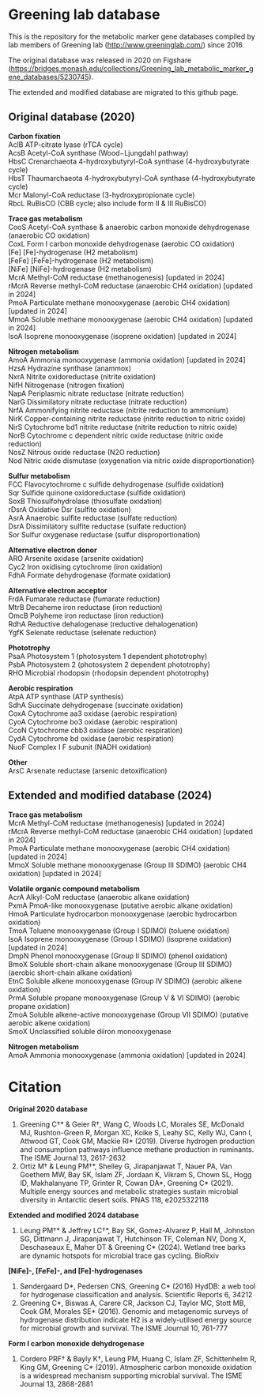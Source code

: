 # Greening lab database
This is the repository for the metabolic marker gene databases compiled by lab members of Greening lab (http://www.greeninglab.com/) since 2016. 

The original database was released in 2020 on Figshare (https://bridges.monash.edu/collections/Greening_lab_metabolic_marker_gene_databases/5230745). 

The extended and modified database are migrated to this github page.

## Original database (2020)
**Carbon fixation**<br />
AclB	ATP-citrate lyase (rTCA cycle)<br />
AcsB	Acetyl-CoA synthase (Wood−Ljungdahl pathway)<br />
HbsC	Crenarchaeota 4-hydroxybutyryl-CoA synthase (4-hydroxybutyrate cycle)<br />
HbsT	Thaumarchaeota  4-hydroxybutyryl-CoA synthase (4-hydroxybutyrate cycle)<br />
Mcr	  Malonyl-CoA reductase (3-hydroxypropionate cycle)<br />
RbcL	RuBisCO (CBB cycle; also include form II & III RuBisCO)<br />

**Trace gas metabolism**<br />
CooS	  Acetyl-CoA synthase & anaerobic carbon monoxide dehydrogenase (anaerobic CO oxidation)<br />
CoxL	  Form I carbon monoxide dehydrogenase (aerobic CO oxidation)<br />
[Fe]	  [Fe]-hydrogenase (H2 metabolism)<br />
[FeFe]  [FeFe]-hydrogenase (H2 metabolism)<br />
[NiFe]  [NiFe]-hydrogenase (H2 metabolism)<br />
McrA	  Methyl-CoM reductase (methanogenesis) [updated in 2024]<br />
rMcrA	  Reverse methyl-CoM reductase (anaerobic CH4 oxidation) [updated in 2024]<br />
PmoA	  Particulate methane monooxygenase (aerobic CH4 oxidation) [updated in 2024]<br />
MmoA    Soluble methane monooxygenase (aerobic CH4 oxidation) [updated in 2024]<br />
IsoA		Isoprene monooxygenase (isoprene oxidation) [updated in 2024]<br />

**Nitrogen metabolism**<br />
AmoA	  Ammonia monooxygenase (ammonia oxidation) [updated in 2024]<br />
HzsA	  Hydrazine synthase (anammox)<br />
NxrA	  Nitrite oxidoreductase (nitrite oxidation)<br />
NifH	  Nitrogenase (nitrogen fixation)<br />
NapA    Periplasmic nitrate reductase (nitrate reduction)<br />
NarG	  Dissimilatory nitrate reductase (nitrate reduction)<br />
NrfA	  Ammonifying nitrite reductase (nitrite reduction to ammonium)<br />
NirK    Copper-containing nitrite reductase (nitrite reduction to nitric oxide)<br />
NirS	  Cytochrome bd1 nitrite reductase (nitrite reduction to nitric oxide)<br />
NorB	  Cytochrome c dependent nitric oxide reductase (nitric oxide reduction)<br />
NosZ	  Nitrous oxide reductase (N2O reduction)<br />
Nod	    Nitric oxide dismutase (oxygenation via nitric oxide disproportionation)<br />

**Sulfur metabolism**<br />
FCC     Flavocytochrome c sulfide dehydrogenase (sulfide oxidation)<br />
Sqr	    Sulfide quinone oxidoreductase (sulfide oxidation)<br />
SoxB	  Thiosulfohydrolase (thiosulfate oxidation)<br />
rDsrA	  Oxidative Dsr (sulfite oxidation)<br />
AsrA	  Anaerobic sulfite reductase (sulfate reduction)<br />
DsrA	  Dissimilatory sulfite reductase (sulfate reduction)<br />
Sor	    Sulfur oxygenase reductase (sulfur disproportionation)<br />

**Alternative electron donor**<br />
ARO	  Arsenite oxidase (arsenite oxidation)<br />
Cyc2	Iron oxidising cytochrome (iron oxidation)<br />
FdhA	Formate dehydrogenase (formate oxidation)<br />

**Alternative electron acceptor**<br />
FrdA	Fumarate reductase (fumarate reduction)<br />
MtrB	Decaheme iron reductase (iron reduction)<br />
OmcB	Polyheme iron reductase (iron reduction)<br />
RdhA	Reductive dehalogenase (reductive dehalogenation)<br />
YgfK	Selenate reductase  (selenate reduction)<br />

**Phototrophy**<br />
PsaA	Photosystem 1 (photosystem 1 dependent phototrophy)<br />
PsbA	Photosystem 2 (photosystem 2 dependent phototrophy)<br />
RHO	  Microbial rhodopsin (rhodopsin dependent phototrophy)<br />

**Aerobic respiration**<br />
AtpA	ATP synthase (ATP synthesis)<br />
SdhA	Succinate dehydrogenase (succinate oxidation)<br />
CoxA	Cytochrome aa3 oxidase (aerobic respiration)<br />
CyoA	Cytochrome bo3 oxidase (aerobic respiration)<br />
CcoN	Cytochrome cbb3 oxidase (aerobic respiration)<br />
CydA	Cytochrome bd oxidase (aerobic respiration)<br />
NuoF	Complex I F subunit (NADH oxidation)<br />

**Other**<br />
ArsC	Arsenate reductase (arsenic detoxification)<br />

## Extended and modified database (2024)
**Trace gas metabolism**<br />
McrA	  Methyl-CoM reductase (methanogenesis) [updated in 2024]<br />
rMcrA	  Reverse methyl-CoM reductase (anaerobic CH4 oxidation) [updated in 2024]<br />
PmoA	  Particulate methane monooxygenase (aerobic CH4 oxidation) [updated in 2024]<br />
MmoX    Soluble methane monooxygenase  (Group III SDIMO) (aerobic CH4 oxidation) [updated in 2024]<br />

**Volatile organic compound metabolism**<br />
AcrA	Alkyl-CoM reductase (anaerobic alkane oxidation)<br />
PxmA	PmoA-like monooxygenase (putative aerobic alkane oxidation)<br />
HmoA	Particulate hydrocarbon monooxygenase (aerobic hydrocarbon oxidation)<br />
TmoA	Toluene monooxygenase (Group I SDIMO) (toluene oxidation)<br />
IsoA	Isoprene monooxygenase (Group I SDIMO) (isoprene oxidation) [updated in 2024]<br />
DmpN	Phenol monooxygenase (Group II SDIMO) (phenol oxidation)<br />
BmoX	Soluble short-chain alkane monooxygenase (Group III SDIMO) (aerobic short-chain alkane oxidation)<br />
EtnC	Soluble alkene monooxygenase (Group IV SDIMO) (aerobic alkene oxidation)<br />
PrmA	Soluble propane monooxygenase (Group V & VI SDIMO) (aerobic propane oxidation)<br />
ZmoA	Soluble alkene-active monooxygenase (Group VII SDIMO) (putative aerobic alkene oxidation)<br />
SmoX	Unclassified soluble diiron monooxygenase<br />

**Nitrogen metabolism**<br />
AmoA	  Ammonia monooxygenase (ammonia oxidation) [updated in 2024]<br />

# Citation
**Original 2020 database**<br />
1. Greening C†\* & Geier R†, Wang C, Woods LC, Morales SE, McDonald MJ, Rushton-Green R, Morgan XC, Koike S, Leahy SC, Kelly WJ, Cann I, Attwood GT, Cook GM, Mackie RI* (2019). Diverse hydrogen production and consumption pathways influence methane production in ruminants. The ISME Journal 13, 2617-2632<br />
2. Ortiz M† & Leung PM†\*, Shelley G, Jirapanjawat T, Nauer PA, Van Goethem MW, Bay SK, Islam ZF, Jordaan K, Vikram S, Chown SL, Hogg ID, Makhalanyane TP, Grinter R, Cowan DA\*, Greening C\* (2021). Multiple energy sources and metabolic strategies sustain microbial diversity in Antarctic desert soils. PNAS 118, e2025322118<br />

**Extended and modified 2024 database**<br />
1. Leung PM†\* & Jeffrey LC†\*, Bay SK, Gomez-Alvarez P, Hall M, Johnston SG, Dittmann J, Jirapanjawat T, Hutchinson TF, Coleman NV, Dong X, Deschaseaux E, Maher DT & Greening C\* (2024). Wetland tree barks are dynamic hotspots for microbial trace gas cycling. BioRxiv<br />

**[NiFe]-, [FeFe]-, and [Fe]-hydrogenases**<br />
1. Søndergaard D\*, Pedersen CNS, Greening C\* (2016) HydDB: a web tool for hydrogenase classification and analysis. Scientific Reports 6, 34212<br />
2. Greening C\*, Biswas A, Carere CR, Jackson CJ, Taylor MC, Stott MB, Cook GM, Morales SE\* (2016). Genomic and metagenomic surveys of hydrogenase distribution indicate H2 is a widely-utilised energy source for microbial growth and survival. The ISME Journal 10, 761-777<br />

**Form I carbon monoxide dehydrogenase**<br />
1. Cordero PRF† & Bayly K†, Leung PM, Huang C, Islam ZF, Schittenhelm R, King GM, Greening C\* (2019). Atmospheric carbon monoxide oxidation is a widespread mechanism supporting microbial survival. The ISME Journal 13, 2868-2881<br />
